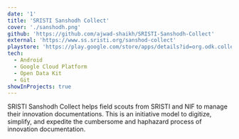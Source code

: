 ```yaml
---
date: '1'
title: 'SRISTI Sanshodh Collect'
cover: './sanshodh.png'
github: 'https://github.com/ajwad-shaikh/SRISTI-Sanshodh-Collect'
external: 'https://www.ss.sristi.org/sanshod-collect'
playstore: 'https://play.google.com/store/apps/details?id=org.odk.collect.sristi&hl=en_IN'
tech:
  - Android
  - Google Cloud Platform
  - Open Data Kit
  - Git
showInProjects: true
---
```


SRISTI Sanshodh Collect helps field scouts from SRISTI and NIF to manage their innovation documentations. This is an initiative model to digitize, simplify, and expedite the cumbersome and haphazard process of innovation documentation.

